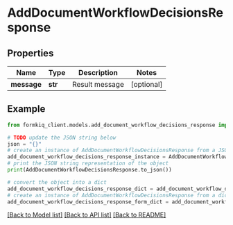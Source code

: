 # AddDocumentWorkflowDecisionsResponse


## Properties

Name | Type | Description | Notes
------------ | ------------- | ------------- | -------------
**message** | **str** | Result message | [optional] 

## Example

```python
from formkiq_client.models.add_document_workflow_decisions_response import AddDocumentWorkflowDecisionsResponse

# TODO update the JSON string below
json = "{}"
# create an instance of AddDocumentWorkflowDecisionsResponse from a JSON string
add_document_workflow_decisions_response_instance = AddDocumentWorkflowDecisionsResponse.from_json(json)
# print the JSON string representation of the object
print(AddDocumentWorkflowDecisionsResponse.to_json())

# convert the object into a dict
add_document_workflow_decisions_response_dict = add_document_workflow_decisions_response_instance.to_dict()
# create an instance of AddDocumentWorkflowDecisionsResponse from a dict
add_document_workflow_decisions_response_form_dict = add_document_workflow_decisions_response.from_dict(add_document_workflow_decisions_response_dict)
```
[[Back to Model list]](../README.md#documentation-for-models) [[Back to API list]](../README.md#documentation-for-api-endpoints) [[Back to README]](../README.md)


